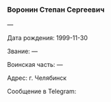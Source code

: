 ### Воронин Степан Сергеевич

—

Дата рождения: 1999-11-30

Звание: —

Воинская часть: —

Адрес: г. Челябинск

Сообщение в Telegram: []()
